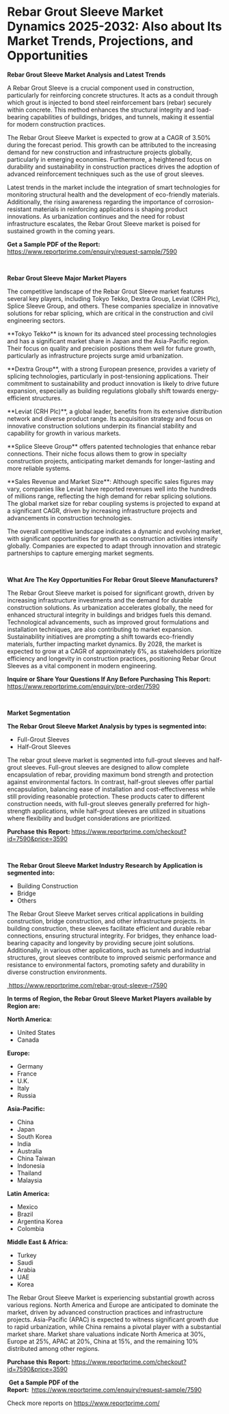 <p><h1>Rebar Grout Sleeve Market Dynamics 2025-2032: Also about Its Market Trends, Projections, and Opportunities</h1></p><p><strong>Rebar Grout Sleeve Market Analysis and Latest Trends</strong></p>
<p><p>A Rebar Grout Sleeve is a crucial component used in construction, particularly for reinforcing concrete structures. It acts as a conduit through which grout is injected to bond steel reinforcement bars (rebar) securely within concrete. This method enhances the structural integrity and load-bearing capabilities of buildings, bridges, and tunnels, making it essential for modern construction practices.</p><p>The Rebar Grout Sleeve Market is expected to grow at a CAGR of 3.50% during the forecast period. This growth can be attributed to the increasing demand for new construction and infrastructure projects globally, particularly in emerging economies. Furthermore, a heightened focus on durability and sustainability in construction practices drives the adoption of advanced reinforcement techniques such as the use of grout sleeves.</p><p>Latest trends in the market include the integration of smart technologies for monitoring structural health and the development of eco-friendly materials. Additionally, the rising awareness regarding the importance of corrosion-resistant materials in reinforcing applications is shaping product innovations. As urbanization continues and the need for robust infrastructure escalates, the Rebar Grout Sleeve market is poised for sustained growth in the coming years.</p></p>
<p><strong>Get a Sample PDF of the Report:&nbsp;</strong> <a href="https://www.reportprime.com/enquiry/request-sample/7590?utm_campaign=3100&utm_medium=2&utm_source=Github&utm_content=ia&utm_term=19032025&utm_id=rebar-grout-sleeve">https://www.reportprime.com/enquiry/request-sample/7590</a></p>
<p>&nbsp;</p>
<p><strong>Rebar Grout Sleeve Major Market Players</strong></p>
<p><p>The competitive landscape of the Rebar Grout Sleeve market features several key players, including Tokyo Tekko, Dextra Group, Leviat (CRH Plc), Splice Sleeve Group, and others. These companies specialize in innovative solutions for rebar splicing, which are critical in the construction and civil engineering sectors.</p><p>**Tokyo Tekko** is known for its advanced steel processing technologies and has a significant market share in Japan and the Asia-Pacific region. Their focus on quality and precision positions them well for future growth, particularly as infrastructure projects surge amid urbanization.</p><p>**Dextra Group**, with a strong European presence, provides a variety of splicing technologies, particularly in post-tensioning applications. Their commitment to sustainability and product innovation is likely to drive future expansion, especially as building regulations globally shift towards energy-efficient structures.</p><p>**Leviat (CRH Plc)**, a global leader, benefits from its extensive distribution network and diverse product range. Its acquisition strategy and focus on innovative construction solutions underpin its financial stability and capability for growth in various markets.</p><p>**Splice Sleeve Group** offers patented technologies that enhance rebar connections. Their niche focus allows them to grow in specialty construction projects, anticipating market demands for longer-lasting and more reliable systems.</p><p>**Sales Revenue and Market Size**: Although specific sales figures may vary, companies like Leviat have reported revenues well into the hundreds of millions range, reflecting the high demand for rebar splicing solutions. The global market size for rebar coupling systems is projected to expand at a significant CAGR, driven by increasing infrastructure projects and advancements in construction technologies.</p><p>The overall competitive landscape indicates a dynamic and evolving market, with significant opportunities for growth as construction activities intensify globally. Companies are expected to adapt through innovation and strategic partnerships to capture emerging market segments.</p></p>
<p>&nbsp;</p>
<p><strong>What Are The Key Opportunities For Rebar Grout Sleeve Manufacturers?</strong></p>
<p><p>The Rebar Grout Sleeve market is poised for significant growth, driven by increasing infrastructure investments and the demand for durable construction solutions. As urbanization accelerates globally, the need for enhanced structural integrity in buildings and bridges fuels this demand. Technological advancements, such as improved grout formulations and installation techniques, are also contributing to market expansion. Sustainability initiatives are prompting a shift towards eco-friendly materials, further impacting market dynamics. By 2028, the market is expected to grow at a CAGR of approximately 6%, as stakeholders prioritize efficiency and longevity in construction practices, positioning Rebar Grout Sleeves as a vital component in modern engineering.</p></p>
<p><strong>Inquire or Share Your Questions If Any Before Purchasing This Report:</strong> <a href="https://www.reportprime.com/enquiry/pre-order/7590?utm_campaign=3100&utm_medium=2&utm_source=Github&utm_content=ia&utm_term=19032025&utm_id=rebar-grout-sleeve">https://www.reportprime.com/enquiry/pre-order/7590</a></p>
<p>&nbsp;</p>
<p><strong>Market Segmentation</strong></p>
<p><strong>The Rebar Grout Sleeve Market Analysis by types is segmented into:</strong></p>
<p><ul><li>Full-Grout Sleeves</li><li>Half-Grout Sleeves</li></ul></p>
<p><p>The rebar grout sleeve market is segmented into full-grout sleeves and half-grout sleeves. Full-grout sleeves are designed to allow complete encapsulation of rebar, providing maximum bond strength and protection against environmental factors. In contrast, half-grout sleeves offer partial encapsulation, balancing ease of installation and cost-effectiveness while still providing reasonable protection. These products cater to different construction needs, with full-grout sleeves generally preferred for high-strength applications, while half-grout sleeves are utilized in situations where flexibility and budget considerations are prioritized.</p></p>
<p><strong>Purchase this Report:&nbsp;</strong><a href="https://www.reportprime.com/checkout?id=7590&price=3590&utm_campaign=3100&utm_medium=2&utm_source=Github&utm_content=ia&utm_term=19032025&utm_id=rebar-grout-sleeve">https://www.reportprime.com/checkout?id=7590&price=3590</a></p>
<p>&nbsp;</p>
<p><strong>The Rebar Grout Sleeve Market Industry Research by Application is segmented into:</strong></p>
<p><ul><li>Building Construction</li><li>Bridge</li><li>Others</li></ul></p>
<p><p>The Rebar Grout Sleeve Market serves critical applications in building construction, bridge construction, and other infrastructure projects. In building construction, these sleeves facilitate efficient and durable rebar connections, ensuring structural integrity. For bridges, they enhance load-bearing capacity and longevity by providing secure joint solutions. Additionally, in various other applications, such as tunnels and industrial structures, grout sleeves contribute to improved seismic performance and resistance to environmental factors, promoting safety and durability in diverse construction environments.</p></p>
<p><a href="https://www.reportprime.com/rebar-grout-sleeve-r7590?utm_campaign=3100&utm_medium=2&utm_source=Github&utm_content=ia&utm_term=19032025&utm_id=rebar-grout-sleeve">&nbsp;https://www.reportprime.com/rebar-grout-sleeve-r7590</a></p>
<p><strong>In terms of Region, the Rebar Grout Sleeve Market Players available by Region are:</strong></p>
<p>
    <p> <strong> North America: </strong>
        <ul>
            <li>United States</li>
            <li>Canada</li>
        </ul>
        </p> 
    <p> <strong> Europe: </strong>
        <ul>
            <li>Germany</li>
            <li>France</li>
            <li>U.K.</li>
            <li>Italy</li>
            <li>Russia</li>
        </ul>
        </p> 
    <p> <strong> Asia-Pacific: </strong>
        <ul>
            <li>China</li>
            <li>Japan</li>
            <li>South Korea</li>
            <li>India</li>
            <li>Australia</li>
            <li>China Taiwan</li>
            <li>Indonesia</li>
            <li>Thailand</li>
            <li>Malaysia</li>
        </ul>
        </p> 
    <p> <strong> Latin America: </strong>
        <ul>
            <li>Mexico</li>
            <li>Brazil</li>
            <li>Argentina Korea</li>
            <li>Colombia</li>
        </ul>
        </p> 
    <p> <strong> Middle East & Africa: </strong>
        <ul>
            <li>Turkey</li>
            <li>Saudi</li>
            <li>Arabia</li>
            <li>UAE</li>
            <li>Korea</li>
        </ul>
    </p>
    </p>
<p><p>The Rebar Grout Sleeve Market is experiencing substantial growth across various regions. North America and Europe are anticipated to dominate the market, driven by advanced construction practices and infrastructure projects. Asia-Pacific (APAC) is expected to witness significant growth due to rapid urbanization, while China remains a pivotal player with a substantial market share. Market share valuations indicate North America at 30%, Europe at 25%, APAC at 20%, China at 15%, and the remaining 10% distributed among other regions.</p></p>
<p><strong>Purchase this Report: </strong><a href="https://www.reportprime.com/checkout?id=7590&price=3590&utm_campaign=3100&utm_medium=2&utm_source=Github&utm_content=ia&utm_term=19032025&utm_id=rebar-grout-sleeve">https://www.reportprime.com/checkout?id=7590&price=3590</a></p>
<p>&nbsp;<strong>Get a Sample PDF of the Report:&nbsp;&nbsp;</strong><a href="https://www.reportprime.com/enquiry/request-sample/7590?utm_campaign=3100&utm_medium=2&utm_source=Github&utm_content=ia&utm_term=19032025&utm_id=rebar-grout-sleeve">https://www.reportprime.com/enquiry/request-sample/7590</a></p>
<p><strong></strong></p>
<p>Check more reports on <a href="https://www.reportprime.com/?utm_campaign=3100&utm_medium=2&utm_source=Github&utm_content=ia&utm_term=19032025&utm_id=rebar-grout-sleeve">https://www.reportprime.com/</a></p>